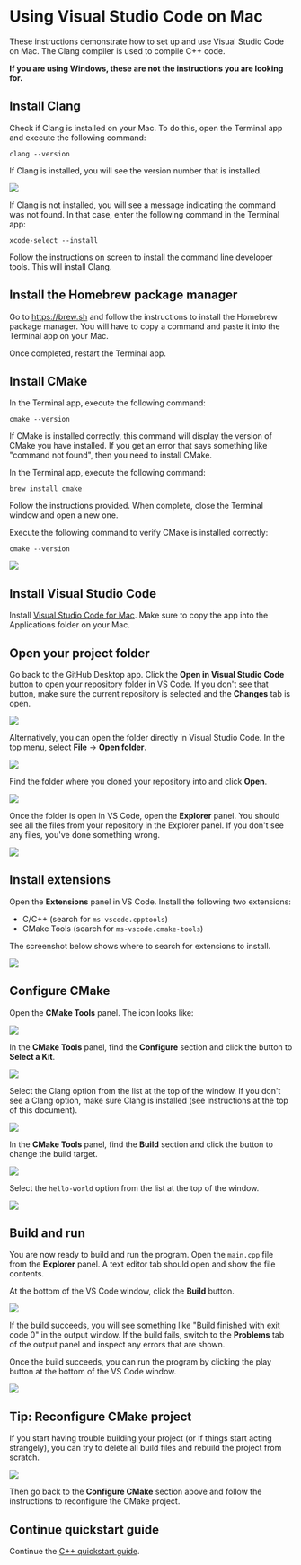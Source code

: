 # Using Visual Studio Code on Mac

These instructions demonstrate how to set up and use Visual Studio Code on Mac. The Clang compiler is used to compile C++ code.

**If you are using Windows, these are not the instructions you are looking for.**

## Install Clang

Check if Clang is installed on your Mac. To do this, open the Terminal app and execute the following command:

```
clang --version
```

If Clang is installed, you will see the version number that is installed.

![](./img/mac-vscode-clang.png)

If Clang is not installed, you will see a message indicating the command was not found. In that case, enter the following command in the Terminal app:

```
xcode-select --install
```

Follow the instructions on screen to install the command line developer tools. This will install Clang.

## Install the Homebrew package manager

Go to https://brew.sh and follow the instructions to install the Homebrew package manager. You will have to copy a command and paste it into the Terminal app on your Mac.

Once completed, restart the Terminal app.

## Install CMake

In the Terminal app, execute the following command:

```
cmake --version
```

If CMake is installed correctly, this command will display the version of CMake you have installed. If you get an error that says something like "command not found", then you need to install CMake.

In the Terminal app, execute the following command:

```
brew install cmake
```

Follow the instructions provided. When complete, close the Terminal window and open a new one.

Execute the following command to verify CMake is installed correctly:

```
cmake --version
```

![](./img/mac-vscode-cmake-version.png)

## Install Visual Studio Code

Install [Visual Studio Code for Mac](https://code.visualstudio.com/docs/setup/mac). Make sure to copy the app into the Applications folder on your Mac.

## Open your project folder

Go back to the GitHub Desktop app. Click the **Open in Visual Studio Code** button to open your repository folder in VS Code. If you don't see that button, make sure the current repository is selected and the **Changes** tab is open.

![](./img/mac-vscode-open-in-vs.png)

Alternatively, you can open the folder directly in Visual Studio Code. In the top menu, select **File** -> **Open folder**.

![](./img/mac-vscode-open-folder.png)

Find the folder where you cloned your repository into and click **Open**.

![](./img/mac-vscode-open-folder-dialog.png)

Once the folder is open in VS Code, open the **Explorer** panel. You should see all the files from your repository in the Explorer panel. If you don't see any files, you've done something wrong.

![](./img/mac-vscode-explorer.png)

## Install extensions

Open the **Extensions** panel in VS Code. Install the following two extensions:

- C/C++ (search for `ms-vscode.cpptools`)
- CMake Tools (search for `ms-vscode.cmake-tools`)

The screenshot below shows where to search for extensions to install.

![](./img/mac-vscode-extension-cpp.png)

## Configure CMake

Open the **CMake Tools** panel. The icon looks like:

![](./img/mac-vscode-cmake-tools-icon.png)

In the **CMake Tools** panel, find the **Configure** section and click the button to **Select a Kit**.

![](./img/mac-vscode-cmake-tools-kit.png)

Select the Clang option from the list at the top of the window. If you don't see a Clang option, make sure Clang is installed (see instructions at the top of this document).

![](./img/mac-vscode-cmake-tools-kit-clang.png)

In the **CMake Tools** panel, find the **Build** section and click the button to change the build target.

![](./img/mac-vscode-cmake-tools-build.png)

Select the `hello-world` option from the list at the top of the window.

![](./img/mac-vscode-cmake-tools-build-select.png)

## Build and run

You are now ready to build and run the program. Open the `main.cpp` file from the **Explorer** panel. A text editor tab should open and show the file contents.

At the bottom of the VS Code window, click the **Build** button.

![](./img/mac-vscode-build.png)

If the build succeeds, you will see something like "Build finished with exit code 0" in the output window. If the build fails, switch to the **Problems** tab of the output panel and inspect any errors that are shown.

Once the build succeeds, you can run the program by clicking the play button at the bottom of the VS Code window.

![](./img/mac-vscode-run.png)

## Tip: Reconfigure CMake project

If you start having trouble building your project (or if things start acting strangely), you can try to delete all build files and rebuild the project from scratch.

![](./img/mac-vscode-delete-build.png)

Then go back to the **Configure CMake** section above and follow the instructions to reconfigure the CMake project.

## Continue quickstart guide

Continue the [C++ quickstart guide](./README.md).
